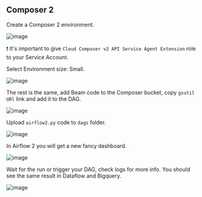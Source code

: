 ## Composer 2

Create a Composer 2 environment.

![image](https://github.com/janaom/gcp-data-engineering-etl-with-composer-dataflow/assets/83917694/349d0685-6174-4c35-8e2b-545e2f59488c)

❗ It's important to give `Cloud Composer v2 API Service Agent Extension` role to your Service Account.

Select Environment size: Small.

![image](https://github.com/janaom/gcp-data-engineering-etl-with-composer-dataflow/assets/83917694/5377ced5-2b83-4f44-bdd0-fc0d51203954)

The rest is the same, add Beam code to the Composer bucket, copy `gsutil URl` link and add it to the DAG.

![image](https://github.com/janaom/gcp-data-engineering-etl-with-composer-dataflow/assets/83917694/4e59c352-9123-4566-b156-d98cd91fff6a)

Upload `airflow2.py` code to `dags` folder.

![image](https://github.com/janaom/gcp-data-engineering-etl-with-composer-dataflow/assets/83917694/518c7f43-2dcc-47d8-9a32-0c94bba84786)

In Airflow 2 you will get a new fancy dashboard.

![image](https://github.com/janaom/gcp-data-engineering-etl-with-composer-dataflow/assets/83917694/74c39295-ad3c-4c8e-bbe1-06c51195cb2a)

Wait for the run or trigger your DAG, check logs for more info. You should see the same result in Dataflow and Bigquery.

![image](https://github.com/janaom/gcp-data-engineering-etl-with-composer-dataflow/assets/83917694/957e9244-f6a9-4944-90d7-4b85b9a194cc)
